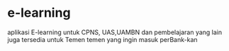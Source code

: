 # e-learning
aplikasi E-learning untuk CPNS, UAS,UAMBN dan pembelajaran yang lain juga tersedia untuk Temen temen yang ingin masuk perBank-kan

